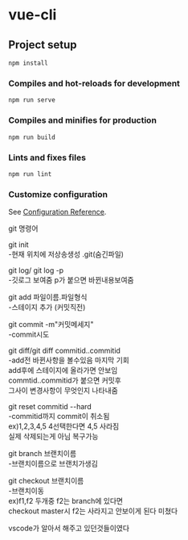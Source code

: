 # vue-cli

## Project setup
```
npm install
```

### Compiles and hot-reloads for development
```
npm run serve
```

### Compiles and minifies for production
```
npm run build
```

### Lints and fixes files
```
npm run lint
```

### Customize configuration
See [Configuration Reference](https://cli.vuejs.org/config/).

git  명령어  

git init  
-현재 위치에 저상송생성 .git(숨긴파일)  

git log/ git log -p  
-깃로그 보여줌 p가 붙으면 바뀐내용보여줌  

git add 파일이름.파일형식  
-스테이지 추가  (커밋직전)  

git commit -m"커밋메세지"  
-commit시도     

git diff/git diff commitid..commitid  
-add전 바뀐사항을 볼수있음 마지막 기회  
add후에 스테이지에 올라가면 안보임   
commtid..commitid가 붙으면 커밋후   
그사이 변경사항이 무엇인지 나타내줌  

git reset commitid --hard  
-commitid까지 commit이 취소됨  
ex)1,2,3,4,5 4선택한다면 4,5 사라짐  
실제 삭제되는게 아님 복구가능  

git branch 브랜치이름  
-브랜치이름으로 브랜치가생김  

git checkout 브랜치이름  
-브랜치이동  
ex)f1,f2 두개중 f2는 branch에 있다면   
checkout master시 f2는 사라지고 안보이게 된다 미쳤다  

vscode가 알아서 해주고 있던것들이였다  
